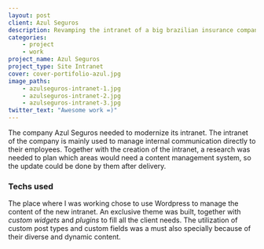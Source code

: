 ```yaml
---
layout: post
client: Azul Seguros
description: Revamping the intranet of a big brazilian insurance company
categories:
    - project
    - work
project_name: Azul Seguros
project_type: Site Intranet
cover: cover-portifolio-azul.jpg
image_paths:
    - azulseguros-intranet-1.jpg
    - azulseguros-intranet-2.jpg
    - azulseguros-intranet-3.jpg
twitter_text: "Awesome work =)"
---
```


The company Azul Seguros needed to modernize its intranet. The intranet of the company is mainly used to manage internal communication directly to their employees. Together with the creation of the intranet, a research was needed to plan which areas would need a content management system, so the update could be done by them after delivery.

### Techs used
The place where I was working chose to use Wordpress to manage the content of the new intranet. An exclusive theme was built, together with *custom widgets* and *plugins* to fill all the client needs. The utilization of custom post types and custom fields was a must also specially because of their diverse and dynamic content.
